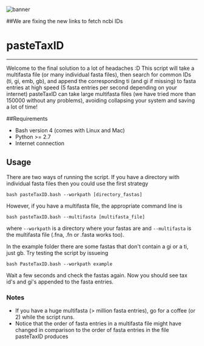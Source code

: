 ![banner](https://raw.githubusercontent.com/microgenomics/tutorials/master/img/microgenomics.png)

##We are fixing the new links to fetch ncbi IDs

# pasteTaxID
------------
Welcome to the final solution to a lot of headaches :D
This script will take a multifasta file (or many individual fasta files), then search for common IDs (ti, gi, emb, gb), and append the corresponding ti (and gi if missing) to fasta entries at high speed (5 fasta entries per second depending on your internet)
pasteTaxID can take large multifasta files (we have tried more than 150000 without any problems), avoiding collapsing your system and saving a lot of time!

##Requirements
* Bash version 4 (comes with Linux and Mac)
* Python >= 2.7
* Internet connection

## Usage
There are two ways of running the script. If you have a directory with individual fasta files then you could use the first strategy

    bash pasteTaxID.bash --workpath [directory_fastas]

However, if you have a multifasta file, the appropriate command line is

    bash pasteTaxID.bash --multifasta [multifasta_file]

where `--workpath` is a directory where your fastas are and `--multifasta` is the multifasta file (.fna, .fn or .fasta works too). 

In the example folder there are some fastas that don't contain a gi or a ti, just gb. Try testing the script by issueing

	bash PasteTaxID.bash --workpath example

Wait a few seconds and check the fastas again. Now  you should see tax id's and gi's appended to the fasta entries.

### Notes
* If you have a huge multifasta (> million fasta entries), go for a coffee (or 2) while the script runs.
* Notice that the order of fasta entries in a multifasta file might have changed in comparison to the order of fasta entries in the file pasteTaxID produces

